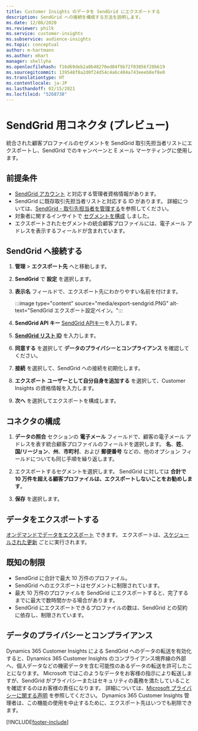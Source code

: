 ```yaml
---
title: Customer Insights のデータを SendGrid にエクスポートする
description: SendGrid への接続を構成する方法を説明します。
ms.date: 12/08/2020
ms.reviewer: philk
ms.service: customer-insights
ms.subservice: audience-insights
ms.topic: conceptual
author: m-hartmann
ms.author: mhart
manager: shellyha
ms.openlocfilehash: f16d69deb2a0b48270ed04f9b72f03056f20b619
ms.sourcegitcommit: 139548f8a2d0f24d54c4a6c404a743eeeb8ef8e0
ms.translationtype: HT
ms.contentlocale: ja-JP
ms.lasthandoff: 02/15/2021
ms.locfileid: "5268738"
---
```

# <a name="connector-for-sendgrid-preview"></a>SendGrid 用コネクタ (プレビュー)

統合された顧客プロファイルのセグメントを SendGrid 取引先担当者リストにエクスポートし、SendGrid でのキャンペーンと E メール マーケティングに使用します。 

## <a name="prerequisites"></a>前提条件

-   [SendGrid アカウント](https://sendgrid.com/) と対応する管理者資格情報があります。
-   SendGrid に既存取引先担当者リストと対応する ID があります。 詳細については、[SendGrid - 取引先担当者を管理する](https://sendgrid.com/docs/ui/managing-contacts/create-and-manage-contacts/#manage-contacts)を参照してください。
-   対象者に関するインサイトで [セグメントを構成](segments.md) しました。
-   エクスポートされたセグメントの統合顧客プロファイルには、電子メール アドレスを表示するフィールドが含まれています。

## <a name="connect-to-sendgrid"></a>SendGrid へ接続する

1. **管理** > **エクスポート先** へと移動します。

1. **SendGrid** で **設定** を選択します。

1. **表示名** フィールドで、エクスポート先にわかりやすい名前を付けます。

   :::image type="content" source="media/export-sendgrid.PNG" alt-text="SendGrid エクスポート設定ペイン。":::

1. **SendGrid API キー** [SendGrid APIキー](https://sendgrid.com/docs/ui/account-and-settings/api-keys/)を入力します。

1. **[SendGrid リスト ID](https://sendgrid.com/docs/ui/managing-contacts/create-and-manage-contacts/#manage-contacts)** を入力します。

1. **同意する** を選択して **データのプライバシーとコンプライアンス** を確認してください。

1. **接続** を選択して、SendGrid への接続を初期化します。

1. **エクスポート ユーザーとして自分自身を追加する** を選択して、Customer Insights の資格情報を入力します。

1. **次へ** を選択してエクスポートを構成します。

## <a name="configure-the-connector"></a>コネクタの構成

1. **データの照合** セクションの **電子メール** フィールドで、顧客の電子メール アドレスを表す統合顧客プロファイルのフィールドを選択します。 **名**、**姓**、**国/リージョン**、**州**、**市町村**、および **郵便番号** などの、他のオプション フィールドについても同じ手順を繰り返します。

1. エクスポートするセグメントを選択します。 SendGrid に対しては **合計で 10 万件を超える顧客プロファイルは、エクスポートしないことをお勧めします**。 

1. **保存** を選択します。

## <a name="export-the-data"></a>データをエクスポートする

[オンデマンドでデータをエクスポート](export-destinations.md) できます。 エクスポートは、[スケジュールされた更新](system.md#schedule-tab) ごとに実行されます。

## <a name="known-limitations"></a>既知の制限

- SendGrid に合計で最大 10 万件のプロファイル。
- SendGrid へのエクスポートはセグメントに制限されています。
- 最大 10 万件のプロファイルを SendGrid にエクスポートすると、完了するまでに最大で数時間かかる場合があります。 
- SendGrid にエクスポートできるプロファイルの数は、SendGrid との契約に依存し、制限されています。

## <a name="data-privacy-and-compliance"></a>データのプライバシーとコンプライアンス

Dynamics 365 Customer Insights による SendGrid へのデータの転送を有効化すると、Dynamics 365 Customer Insights のコンプライアンス境界線の外部へ、個人データなどの機密データを含む可能性のあるデータの転送を許可したことになります。 Microsoft ではこのようなデータをお客様の指示により転送しますが、SendGrid がプライバシーまたはセキュリティの義務を満たしていることを確認するのはお客様の責任になります。 詳細については、[Microsoft プライバシーに関する声明](https://go.microsoft.com/fwlink/?linkid=396732) を参照してください。
Dynamics 365 Customer Insights 管理者は、この機能の使用を中止するために、エクスポート先はいつでも削除できます。


[!INCLUDE[footer-include](../includes/footer-banner.md)]